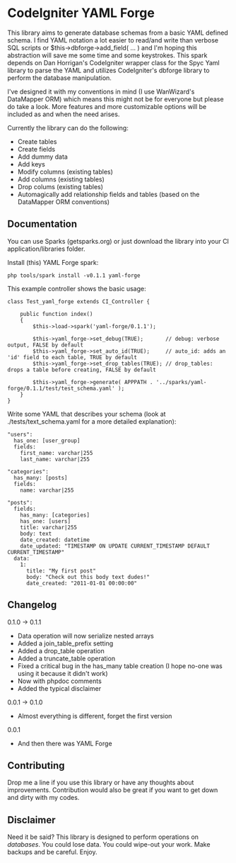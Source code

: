 CodeIgniter YAML Forge
======================
This library aims to generate database schemas from a basic YAML defined schema. I find YAML notation a lot easier to read/and write than verbose SQL scripts or $this->dbforge->add_field( ... ) and I'm hoping this abstraction will save me some time and some keystrokes. This spark depends on Dan Horrigan's CodeIgniter wrapper class for the Spyc Yaml library to parse the YAML and utilizes CodeIgniter's dbforge library to perform the database manipulation.

I've designed it with my conventions in mind (I use WanWizard's DataMapper ORM) which means this might not be for everyone but please do take a look. More features and more customizable options will be included as and when the need arises.

Currently the library can do the following:

 *   Create tables
 *   Create fields
 *   Add dummy data
 *   Add keys
 *   Modify columns (existing tables)
 *   Add columns (existing tables)
 *   Drop colums (existing tables)
 *   Automagically add relationship fields and tables (based on the DataMapper ORM conventions)

Documentation
-------------

You can use Sparks (getsparks.org) or just download the library into your CI application/libraries folder.

Install (this) YAML Forge spark:

    php tools/spark install -v0.1.1 yaml-forge

This example controller shows the basic usage:

    class Test_yaml_forge extends CI_Controller {
    
        public function index()
        {
            $this->load->spark('yaml-forge/0.1.1');
        
            $this->yaml_forge->set_debug(TRUE);       // debug: verbose output, FALSE by default
            $this->yaml_forge->set_auto_id(TRUE);     // auto_id: adds an 'id' field to each table, TRUE by default
            $this->yaml_forge->set_drop_tables(TRUE); // drop_tables: drops a table before creating, FALSE by default

            $this->yaml_forge->generate( APPPATH . '../sparks/yaml-forge/0.1.1/test/test_schema.yaml' );
        }
    }

Write some YAML that describes your schema (look at ./tests/text_schema.yaml
for a more detailed explanation):

    "users":
      has_one: [user_group]
      fields: 
        first_name: varchar|255
        last_name: varchar|255

    "categories":
      has_many: [posts]
      fields: 
        name: varchar|255

    "posts":
      fields:
        has_many: [categories]
        has_one: [users]
        title: varchar|255
        body: text
        date_created: datetime
        date_updated: "TIMESTAMP ON UPDATE CURRENT_TIMESTAMP DEFAULT CURRENT_TIMESTAMP"
      data:
        1:
          title: "My first post"
          body: "Check out this body text dudes!"
          date_created: "2011-01-01 00:00:00"

Changelog
---------
0.1.0 -> 0.1.1

 * Data operation will now serialize nested arrays
 * Added a join_table_prefix setting
 * Added a drop_table operation
 * Added a truncate_table operation
 * Fixed a critical bug in the has_many table creation (I hope no-one was using it because it didn't work)
 * Now with phpdoc comments
 * Added the typical disclaimer

0.0.1 -> 0.1.0

 * Almost everything is different, forget the first version

0.0.1
 
 * And then there was YAML Forge

Contributing
------------
Drop me a line if you use this library or have any thoughts about improvements. Contribution would also be great if you want to get down and dirty with my codes.

Disclaimer
----------
Need it be said? This library is designed to perform operations on *databases*. You could lose data. You could wipe-out your work. Make backups and be careful. Enjoy.
